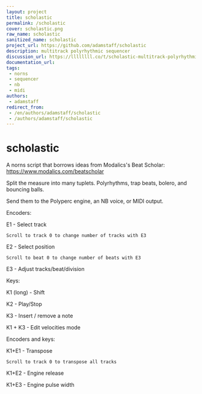 ```yaml
---
layout: project
title: scholastic
permalink: /scholastic
cover: scholastic.png
raw_name: scholastic
sanitized_name: scholastic
project_url: https://github.com/adamstaff/scholastic
description: multitrack polyrhythmic sequencer
discussion_url: https://llllllll.co/t/scholastic-multitrack-polyrhythmic-sequencer/64232
documentation_url: 
tags:
 - norns
 - sequencer
 - nb
 - midi
authors:
 - adamstaff
redirect_from:
 - /en/authors/adamstaff/scholastic
 - /authors/adamstaff/scholastic
---
```

# scholastic
A norns script that borrows ideas from Modalics's Beat Scholar:
https://www.modalics.com/beatscholar

Split the measure into many tuplets. Polyrhythms, trap beats, bolero, and bouncing balls.

Send them to the Polyperc engine, an NB voice, or MIDI output.

Encoders:

E1 - Select track

	Scroll to track 0 to change number of tracks with E3
E2 - Select position

	Scroll to beat 0 to change number of beats with E3
E3 - Adjust tracks/beat/division

Keys:

K1 (long) - Shift

K2 - Play/Stop

K3 - Insert / remove a note

K1 + K3 - Edit velocities mode

Encoders and keys:

K1+E1 - Transpose

	Scroll to track 0 to transpose all tracks
K1+E2 - Engine release

K1+E3 - Engine pulse width
